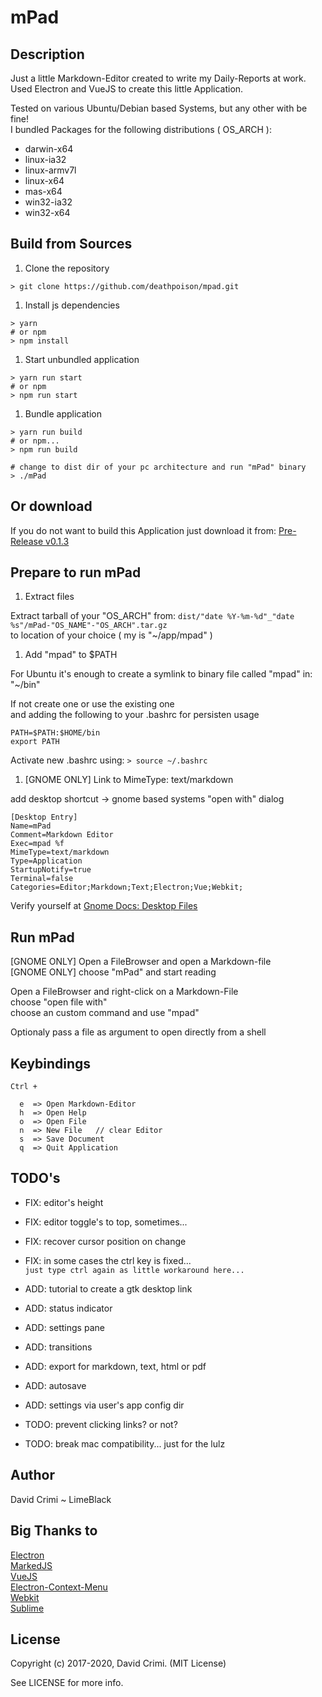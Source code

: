 # mPad  

## Description  

Just a little Markdown-Editor created to write my Daily-Reports at work.  
Used Electron and VueJS to create this little Application.  

Tested on various Ubuntu/Debian based Systems, but any other with be fine!  
I bundled Packages for the following distributions ( OS_ARCH ):  

- darwin-x64
- linux-ia32
- linux-armv7l
- linux-x64
- mas-x64
- win32-ia32 
- win32-x64

## Build from Sources

1. Clone the repository
 ```
 > git clone https://github.com/deathpoison/mpad.git
 ```

1. Install js dependencies
 ```
 > yarn
 # or npm
 > npm install
 ```

1. Start unbundled application
 ```
 > yarn run start
 # or npm
 > npm run start
 ```

1. Bundle application
 ```
 > yarn run build
 # or npm...
 > npm run build

 # change to dist dir of your pc architecture and run "mPad" binary
 > ./mPad
 ```
## Or download

 If you do not want to build this Application just download it from: [Pre-Release v0.1.3](https://github.com/DeathPoison/mpad/releases/tag/v0.1.3)

## Prepare to run mPad

1. Extract files

 Extract tarball of your "OS_ARCH" from: 
 ``` dist/"date %Y-%m-%d"_"date %s"/mPad-"OS_NAME"-"OS_ARCH".tar.gz ```  
 to location of your choice ( my is "~/app/mpad" )

1. Add "mpad" to $PATH

 For Ubuntu it's enough to create a symlink to binary file called "mpad" in: "~/bin"
 
 If not create one or use the existing one  
 and adding the following to your .bashrc for persisten usage
 ```
 PATH=$PATH:$HOME/bin
 export PATH
 ```

 Activate new .bashrc using:
 ```> source ~/.bashrc```

1. [GNOME ONLY] Link to MimeType: text/markdown

 add desktop shortcut -> gnome based systems "open with" dialog  
 
 ```
 [Desktop Entry]
 Name=mPad
 Comment=Markdown Editor
 Exec=mpad %f
 MimeType=text/markdown
 Type=Application
 StartupNotify=true
 Terminal=false
 Categories=Editor;Markdown;Text;Electron;Vue;Webkit;
 ```
 Verify yourself at [Gnome Docs: Desktop Files](https://developer.gnome.org/integration-guide/stable/desktop-files.html.en)

## Run mPad

[GNOME ONLY] Open a FileBrowser and open a Markdown-file  
[GNOME ONLY] choose "mPad" and start reading

Open a FileBrowser and right-click on a Markdown-File  
choose "open file with"  
choose an custom command and use "mpad"  

Optionaly pass a file as argument to open directly from a shell

## Keybindings  


```
Ctrl + 

  e  => Open Markdown-Editor
  h  => Open Help
  o  => Open File
  n  => New File   // clear Editor
  s  => Save Document
  q  => Quit Application

```

## TODO's

- FIX: editor's height
- FIX: editor toggle's to top, sometimes...
- FIX: recover cursor position on change
- FIX: in some cases the ctrl key is fixed...  
 ```just type ctrl again as little workaround here...```

- ADD: tutorial to create a gtk desktop link
- ADD: status indicator
- ADD: settings pane
- ADD: transitions
- ADD: export for markdown, text, html or pdf
- ADD: autosave
- ADD: settings via user's app config dir

- TODO: prevent clicking links? or not?
- TODO: break mac compatibility... just for the lulz

## Author

David Crimi ~ LimeBlack

## Big Thanks to

[Electron](https://electron.atom.io/)  
[MarkedJS](https://github.com/chjj/marked)  
[VueJS](https://vuejs.org/)  
[Electron-Context-Menu](https://github.com/sindresorhus/electron-context-menu)  
[Webkit](https://webkit.org/)  
[Sublime](https://www.sublimetext.com/)  

## License

Copyright (c) 2017-2020, David Crimi. (MIT License)  
  
See LICENSE for more info.  

